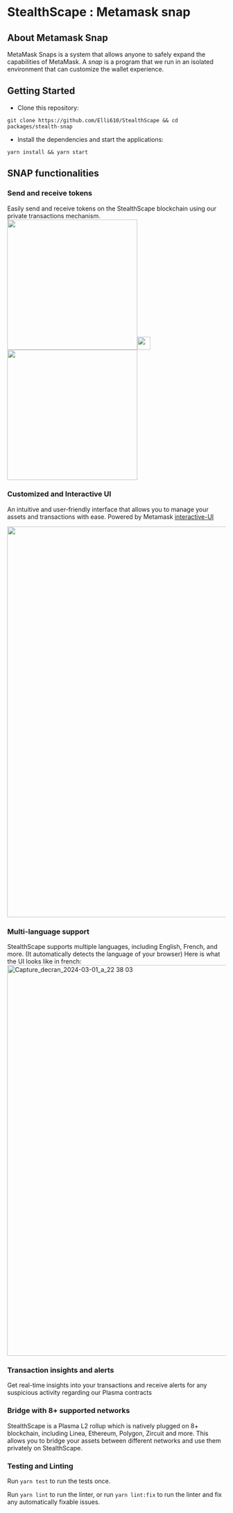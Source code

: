 # StealthScape : Metamask snap

## About Metamask Snap
MetaMask Snaps is a system that allows anyone to safely expand the capabilities
of MetaMask. A _snap_ is a program that we run in an isolated environment that
can customize the wallet experience.

## Getting Started
- Clone this repository: 
```shell 
git clone https://github.com/Elli610/StealthScape && cd packages/stealth-snap
```
- Install the dependencies and start the applications:
```shell
yarn install && yarn start
```

## SNAP functionalities

### Send and receive tokens
Easily send and receive tokens on the StealthScape blockchain using our private transactions mechanism.
<img src="" width="300"><img src="" width="30"><img src="" width="300">

### Customized and Interactive UI
An intuitive and user-friendly interface that allows you to manage your assets and transactions with ease. Powered by Metamask [interactive-UI](https://docs.metamask.io/snaps/features/custom-ui/)

<img src="" width="900">

### Multi-language support
StealthScape supports multiple languages, including English, French, and more. (It automatically detects the language of your browser)
Here is what the UI looks like in french:
<img width="900" alt="Capture_decran_2024-03-01_a_22 38 03" src="">

### Transaction insights and alerts
Get real-time insights into your transactions and receive alerts for any suspicious activity regarding our Plasma contracts


### Bridge with 8+ supported networks
StealthScape is a Plasma L2 rollup which is natively plugged on 8+ blockchain, including Linea, Ethereum, Polygon, Zircuit and more.
This allows you to bridge your assets between different networks and use them privately on StealthScape.


### Testing and Linting

Run `yarn test` to run the tests once.

Run `yarn lint` to run the linter, or run `yarn lint:fix` to run the linter and
fix any automatically fixable issues.


